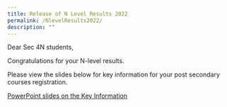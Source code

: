 ```yaml
---
title: Release of N Level Results 2022
permalink: /NlevelResults2022/
description: ""
---
```




Dear Sec 4N students,

Congratulations for your N-level results.

Please view the slides below for key information for your post secondary courses registration.

[PowerPoint slides on the Key Information](/files/Release%20of%20N%20Level%20Results_Key%20Information.pdf)
